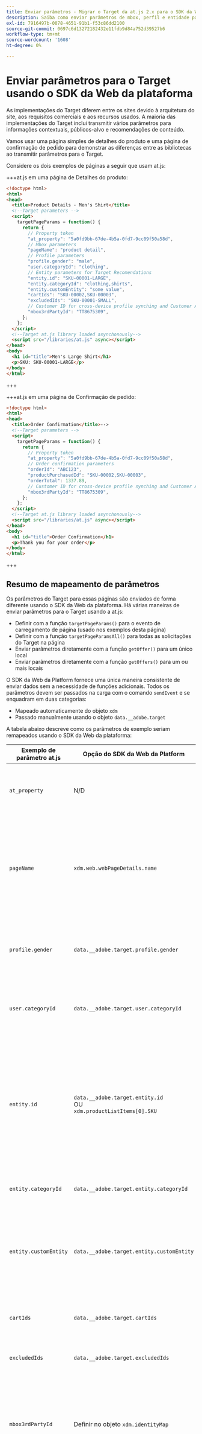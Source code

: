 ```yaml
---
title: Enviar parâmetros - Migrar o Target da at.js 2.x para o SDK da Web
description: Saiba como enviar parâmetros de mbox, perfil e entidade para o Adobe Target usando o SDK da Web do Experience Platform.
exl-id: 7916497b-0078-4651-91b1-f53c86dd2100
source-git-commit: 0697c6d13272182432e11fdb9d84a752d39527b6
workflow-type: tm+mt
source-wordcount: '1608'
ht-degree: 0%

---
```


# Enviar parâmetros para o Target usando o SDK da Web da plataforma

As implementações do Target diferem entre os sites devido à arquitetura do site, aos requisitos comerciais e aos recursos usados. A maioria das implementações do Target inclui transmitir vários parâmetros para informações contextuais, públicos-alvo e recomendações de conteúdo.

Vamos usar uma página simples de detalhes do produto e uma página de confirmação de pedido para demonstrar as diferenças entre as bibliotecas ao transmitir parâmetros para o Target.

Considere os dois exemplos de páginas a seguir que usam at.js:

+++at.js em uma página de Detalhes do produto:

```HTML
<!doctype html>
<html>
<head>
  <title>Product Details - Men's Shirt</title>
  <!--Target parameters -->
  <script>
    targetPageParams = function() {
      return {
        // Property token
        "at_property": "5a0fd9bb-67de-4b5a-0fd7-9cc09f50a58d",
        // Mbox parameters
        "pageName": "product detail",
        // Profile parameters
        "profile.gender": "male",
        "user.categoryId": "clothing",
        // Entity parameters for Target Recomendations
        "entity.id": "SKU-00001-LARGE",
        "entity.categoryId": "clothing,shirts",
        "entity.customEntity": "some value",
        "cartIds": "SKU-00002,SKU-00003",
        "excludedIds": "SKU-00001-SMALL",
        // Customer ID for cross-device profile synching and Customer Attributes
        "mbox3rdPartyId": "TT8675309",
      };
    };
  </script>
  <!--Target at.js library loaded asynchonously-->
  <script src="/libraries/at.js" async></script>
</head>
<body>
  <h1 id="title">Men's Large Shirt</h1>
  <p>SKU: SKU-00001-LARGE</p>
</body>
</html>
```

+++


+++at.js em uma página de Confirmação de pedido:

```HTML
<!doctype html>
<html>
<head>
  <title>Order Confirmation</title>-->
  <!--Target parameters -->
  <script>
    targetPageParams = function() {
      return {
        // Property token
        "at_property": "5a0fd9bb-67de-4b5a-0fd7-9cc09f50a58d",
        // Order confirmation parameters
        "orderId": "ABC123",
        "productPurchasedId": "SKU-00002,SKU-00003",
        "orderTotal": 1337.89,
        // Customer ID for cross-device profile synching and Customer Attributes
        "mbox3rdPartyId": "TT8675309",
      };
    };
  </script>
  <!--Target at.js library loaded asynchonously-->
  <script src="/libraries/at.js" async></script>
</head>
<body>
  <h1 id="title">Order Confirmation</h1>
  <p>Thank you for your order</p>
</body>
</html>
```

+++


## Resumo de mapeamento de parâmetros

Os parâmetros do Target para essas páginas são enviados de forma diferente usando o SDK da Web da plataforma. Há várias maneiras de enviar parâmetros para o Target usando a at.js:

- Definir com a função `targetPageParams()` para o evento de carregamento de página (usado nos exemplos desta página)
- Definir com a função `targetPageParamsAll()` para todas as solicitações do Target na página
- Enviar parâmetros diretamente com a função `getOffer()` para um único local
- Enviar parâmetros diretamente com a função `getOffers()` para um ou mais locais


O SDK da Web da Platform fornece uma única maneira consistente de enviar dados sem a necessidade de funções adicionais. Todos os parâmetros devem ser passados na carga com o comando `sendEvent` e se enquadram em duas categorias:

- Mapeado automaticamente do objeto `xdm`
- Passado manualmente usando o objeto `data.__adobe.target`

A tabela abaixo descreve como os parâmetros de exemplo seriam remapeados usando o SDK da Web da plataforma:

| Exemplo de parâmetro at.js | Opção do SDK da Web da Platform | Notas |
| --- | --- | --- |
| `at_property` | N/D | Os tokens de propriedade estão configurados na [sequência de dados](https://experienceleague.adobe.com/docs/experience-platform/edge/datastreams/configure.html#target) e não podem ser definidos na chamada `sendEvent`. |
| `pageName` | `xdm.web.webPageDetails.name` | Todos os parâmetros de mbox do Target devem ser passados como parte do objeto `xdm` e estar em conformidade com um esquema usando a classe XDM ExperienceEvent. Os parâmetros da mbox não podem ser passados como parte do objeto `data`. |
| `profile.gender` | `data.__adobe.target.profile.gender` | Todos os parâmetros de perfil do Target devem ser passados como parte do objeto `data` e prefixados com `profile.` para serem mapeados adequadamente. |
| `user.categoryId` | `data.__adobe.target.user.categoryId` | Parâmetro reservado usado para o recurso Afinidade de Categoria do Destino que deve ser passado como parte do objeto `data`. |
| `entity.id` | `data.__adobe.target.entity.id` <br>OU<br> `xdm.productListItems[0].SKU` | As IDs de entidade são usadas para contadores comportamentais do Recommendations de destino. Essas IDs de entidade podem ser passadas como parte do objeto `data` ou mapeadas automaticamente a partir do primeiro item na matriz `xdm.productListItems` se sua implementação usar esse grupo de campos. |
| `entity.categoryId` | `data.__adobe.target.entity.categoryId` | As IDs de categoria de entidade podem ser passadas como parte do objeto `data`. |
| `entity.customEntity` | `data.__adobe.target.entity.customEntity` | Parâmetros de entidade personalizados são usados para atualizar o catálogo de produtos do Recommendations. Esses parâmetros personalizados devem ser passados como parte do objeto `data`. |
| `cartIds` | `data.__adobe.target.cartIds` | Usado para os algoritmos de recomendações baseadas no carrinho do Target. |
| `excludedIds` | `data.__adobe.target.excludedIds` | Usado para impedir que IDs de entidade específicas retornem em um design de recomendações. |
| `mbox3rdPartyId` | Definir no objeto `xdm.identityMap` | Usado para sincronizar perfis do Target entre dispositivos e atributos do cliente. O namespace a ser usado para a ID do cliente deve ser especificado na [Configuração de destino da sequência de dados](https://experienceleague.adobe.com/docs/experience-platform/edge/personalization/adobe-target/using-mbox-3rdpartyid.html). |
| `orderId` | `xdm.commerce.order.purchaseID` | Usado para identificar um pedido exclusivo para o rastreamento de conversão do Target. |
| `orderTotal` | `xdm.commerce.order.priceTotal` | Usado para rastrear totais de ordem para metas de conversão e otimização de Target. |
| `productPurchasedId` | `data.__adobe.target.productPurchasedId` <br>OU<br> `xdm.productListItems[0-n].SKU` | Usado para rastreamento de conversão do Target e algoritmos de recomendações. Consulte a seção [parâmetros de entidade](#entity-parameters) abaixo para obter detalhes. |
| `mboxPageValue` | `data.__adobe.target.mboxPageValue` | Usado para a meta de atividade [pontuação personalizada](https://experienceleague.adobe.com/docs/target/using/activities/success-metrics/capture-score.html). |

{style="table-layout:auto"}

## Parâmetros personalizados

Parâmetros de mbox personalizados devem ser passados como dados XDM com o comando `sendEvent`. É importante garantir que o esquema XDM inclua todos os campos necessários para a implementação do Target.

Exemplo de at.js usando `targetPageParams()`:

```JavaScript
targetPageParams = function() {
  return {
    "pageName": "product detail"
  };
};
```

Exemplos de JavaScript do SDK da Web da plataforma usando o comando `sendEvent`:

>[!BEGINTABS]

>[!TAB JavaScript]

```JavaScript
alloy("sendEvent", {
  "xdm": {
    "web": {
      "webPageDetails": {
        // Other attributes included according to xdm schema
        "name": "product detail"
      }
    }
  }
});
```

>[!TAB Tags]

Nas marcas, primeiro use um elemento de dados [!UICONTROL objeto XDM] para mapear para o campo XDM:

![Mapeamento para um campo XDM em um elemento de dados do Objeto XDM](assets/params-tags-pageName.png){zoomable="yes"}

E inclua seu [!UICONTROL objeto XDM] na sua [!UICONTROL ação de envio] (vários [!UICONTROL objetos XDM] podem ser [mesclados](https://experienceleague.adobe.com/docs/experience-platform/tags/extensions/client/core/overview.html?lang=en#merged-objects)):

![Incluindo um elemento de dados de objeto XDM em um evento Send](assets/params-tags-sendEvent.png){zoomable="yes"}

>[!ENDTABS]


>[!NOTE]
>
>Como os parâmetros personalizados da mbox fazem parte do objeto `xdm`, você precisa atualizar quaisquer públicos-alvo, atividades ou scripts de perfil que referenciem esses parâmetros da mbox usando seus novos nomes. Consulte a página [Atualizar públicos-alvo e scripts de perfil do Target para compatibilidade com o SDK da Web da plataforma](update-audiences.md) deste tutorial para obter mais informações.


## Parâmetros do perfil

Os parâmetros do perfil de destino devem ser passados sob o objeto `data.__adobe.target` na carga do comando `sendEvent` do SDK da Web da plataforma.

Semelhante ao at.js, todos os parâmetros de perfil também devem ter o prefixo `profile.` para que o valor seja armazenado corretamente como um atributo de perfil de Destino persistente. O parâmetro reservado `user.categoryId` para o recurso de Afinidade de Categoria do Target tem o prefixo `user.`.

Exemplo de at.js usando `targetPageParams()`:

```JavaScript
targetPageParams = function() {
  return {
    "profile.gender": "male",
    "user.categoryId": "clothing"
  };
};
```

Exemplos de SDK da Web da plataforma usando o comando `sendEvent`:

>[!BEGINTABS]

>[!TAB JavaScript]

```JavaScript
alloy("sendEvent", {
  "data": {
    "__adobe": {
      "target": {
        "profile.gender": "male",
        "user.categoryId": "clothing"
      }
    }
  }
});
```

>[!TAB Tags]

Nas marcas, primeiro crie um elemento de dados para definir o objeto `data.__adobe.target`:

![Definindo seu objeto de dados em um elemento de dados](assets/params-tags-dataObject.png){zoomable="yes"}

E inclua seu objeto de dados em sua [!UICONTROL ação de envio] (vários [!UICONTROL objetos] podem ser [mesclados](https://experienceleague.adobe.com/docs/experience-platform/tags/extensions/client/core/overview.html?lang=en#merged-objects)):

![Incluindo um objeto de dados em um evento Send](assets/params-tags-sendEvent-withData.png){zoomable="yes"}

>[!ENDTABS]

## Parâmetros de entidade

Parâmetros de entidade são usados para transmitir dados comportamentais e informações de catálogo complementares para o Target Recommendations. Todos os [parâmetros de entidade](https://experienceleague.adobe.com/docs/target/using/recommendations/entities/entity-attributes.html) suportados pela at.js também são suportados pelo SDK da Web da plataforma. Semelhante aos parâmetros de perfil, todos os parâmetros de entidade devem ser passados sob o objeto `data.__adobe.target` na carga do comando `sendEvent` do SDK da Web da plataforma.

Os parâmetros de entidade para um item específico devem ter o prefixo `entity.` para a captura adequada de dados. Os parâmetros `cartIds` e `excludedIds` reservados para algoritmos de recomendações não devem ter o prefixo e o valor de cada um deles deve conter uma lista separada por vírgulas de IDs de entidade.

Exemplo de at.js usando `targetPageParams()`:

```JavaScript
targetPageParams = function() {
  return {
    "entity.id": "SKU-00001-LARGE",
    "entity.categoryId": "clothing,shirts",
    "entity.customEntity": "some value",
    "cartIds": "SKU-00002,SKU-00003",
    "excludedIds": "SKU-00001-SMALL"
  };
};
```

Exemplos de SDK da Web da plataforma usando o comando `sendEvent`:

>[!BEGINTABS]

>[!TAB JavaScript]

```JavaScript
alloy("sendEvent", {
  "data": {
    "__adobe": {
      "target": {
        "entity.id": "SKU-00001-LARGE",
        "entity.categoryId": "clothing,shirts",
        "entity.customEntity": "some value",
        "cartIds": "SKU-00002,SKU-00003",
        "excludedIds": "SKU-00001-SMALL"
      }
    }
  }
});
```

>[!TAB Tags]

Nas marcas, primeiro crie um elemento de dados para definir o objeto `data.__adobe.target`:

![Definindo seu objeto de dados em um elemento de dados](assets/params-tags-dataObject-entities.png){zoomable="yes"}

E inclua seu objeto de dados em sua [!UICONTROL ação de envio] (vários [!UICONTROL objetos] podem ser [mesclados](https://experienceleague.adobe.com/docs/experience-platform/tags/extensions/client/core/overview.html?lang=en#merged-objects)):

![Incluindo um objeto de dados em um evento Send](assets/params-tags-sendEvent-withData.png){zoomable="yes"}

>[!ENDTABS]

>[!NOTE]
>
>Se o grupo de campos `commerce` for usado e a matriz `productListItems` for incluída na carga XDM, o primeiro valor `SKU` nessa matriz será mapeado para `entity.id` para fins de incremento de uma exibição de produto.


## Parâmetros de compra

Os parâmetros de compra são passados em uma página de confirmação de pedido após um pedido bem-sucedido e são usados para metas de conversão e otimização do Target. Com uma implementação do SDK da Web da Platform, esses parâmetros e são mapeados automaticamente a partir de dados XDM transmitidos como parte do grupo de campos `commerce`.

Exemplo de at.js usando `targetPageParams()`:

```JavaScript
targetPageParams = function() {
  return {
    "orderId": "ABC123",
    "productPurchasedId": "SKU-00002,SKU-00003"
    "orderTotal": 1337.89
  };
};
```

As informações de compra são passadas para o Target quando o grupo de campos `commerce` tem `purchases.value` definido como `1`. A ID do pedido e o total do pedido são mapeados automaticamente a partir do objeto `order`. Se a matriz `productListItems` estiver presente, os valores `SKU` serão usados para `productPurchasedId`.

Exemplo de SDK da Web da plataforma usando `sendEvent`:

>[!BEGINTABS]

>[!TAB JavaScript]

```JavaScript
alloy("sendEvent", {
  "xdm": {
    "commerce": {
      "order": {
        "purchaseID": "ABC123",
        "priceTotal": 1337.89
      },
      "purchases": {
        "value": 1
      }
    },
    "productListItems": [{
      "SKU": "SKU-00002"
    }, {
      "SKU": "SKU-00003"
    }],
      "_experience": {
          "decisioning": {
              "propositions": [{
                  "scope": "<your_mbox>"
              }],
              "propositionEventType": {
                  "display": 1
              }
          }
      }
  }
});
```

>[!TAB Tags]

Nas tags, primeiro use um elemento de dados [!UICONTROL objeto XDM] para mapear para os campos XDM necessários (consulte o exemplo do JavaScript) e o escopo personalizado opcional:

![Mapeamento para um campo XDM em um elemento de dados do Objeto XDM](assets/params-tags-purchase.png){zoomable="yes"}

E inclua seu [!UICONTROL objeto XDM] na sua [!UICONTROL ação de envio] (vários [!UICONTROL objetos XDM] podem ser [mesclados](https://experienceleague.adobe.com/docs/experience-platform/tags/extensions/client/core/overview.html?lang=en#merged-objects)):

![Incluindo um elemento de dados de objeto XDM em um evento Send](assets/params-tags-sendEvent-purchase.png){zoomable="yes"}

>[!ENDTABS]

>[!IMPORTANT]
>
> `_experience.decisioning.propositionEventType` deve ser definido com `display: 1` para que a chamada seja usada para incrementar uma métrica do Target.

>[!NOTE]
>
> Se você quiser usar um nome de local/mbox personalizado em sua definição de métrica do Target, por exemplo `orderConfirmPage`, preencha a matriz `_experience.decisioning.propositions` com um escopo personalizado, como no exemplo acima.

>[!NOTE]
>
>O valor `productPurchasedId` também pode ser passado como uma lista separada por vírgulas de IDs de entidade sob o objeto `data`.


## ID do cliente (mbox3rdPartyId)

O Target permite a sincronização de perfis entre dispositivos e sistemas usando uma única ID de cliente. Com a at.js, isso pode ser definido como `mbox3rdPartyId` na solicitação do Target ou como a primeira ID do cliente enviada para o Serviço de identidade Experience Cloud. Ao contrário da at.js, uma implementação do SDK da Web da Platform permite especificar qual ID de cliente usar como o `mbox3rdPartyId`, se houver várias. Por exemplo, se sua empresa tiver uma ID de cliente global e IDs de cliente separadas para diferentes linhas de negócios, você poderá configurar qual ID do Target deve usar.

Há algumas etapas para configurar a sincronização de ID para casos de uso entre dispositivos e Atributos do cliente:

1. Crie um **[!UICONTROL namespace de identidade]** para a ID do cliente na tela **[!UICONTROL Identidades]** da Coleção de Dados ou da Plataforma
1. Verifique se o **[!UICONTROL alias]** nos Atributos do cliente corresponde ao **[!UICONTROL símbolo de identidade]** do seu namespace
1. Especifique o **[!UICONTROL símbolo de identidade]** como o **[!UICONTROL Namespace de ID de Terceiros de Destino]** na configuração de Destino da sequência de dados
1. Executar um comando `sendEvent` usando o grupo de campos `identityMap`

Exemplo de at.js usando `targetPageParams()`:

```JavaScript
targetPageParams = function() {
  return {
    "mbox3rdPartyId": "TT8675309"
  };
};
```

Exemplos de SDK da Web da plataforma usando o comando `sendEvent`:

>[!BEGINTABS]

>[!TAB JavaScript]

```JavaScript
alloy("sendEvent", {
  "xdm": {
    "identityMap": {
      "GLOBAL_CUSTOMER_ID": [{
        "id": "TT8675309",
        "authenticatedState": "authenticated",
        "primary": true
      }]
    }
  }
});
```

>[!TAB Tags]

O valor [!UICONTROL ID], [!UICONTROL Estado autenticado] e [!UICONTROL Namespace] foram capturados em um elemento de dados [!UICONTROL Mapa de identidade]:
![Elemento de dados do Mapa de identidade capturando a ID do cliente](assets/params-tags-customerIdDataElement.png){zoomable="yes"}

O elemento de dados [!UICONTROL Mapa de identidade] é usado para definir o campo [!UICONTROL Mapa de identidade] no elemento de dados [!UICONTROL objeto XDM]:
![Elemento de dados do Mapa de Identidade usado no elemento de dados do objeto XDM](assets/params-tags-customerIdInXDMObject.png){zoomable="yes"}

O [!UICONTROL objeto XDM] é então incluído na ação [!UICONTROL Enviar evento] de uma regra:

![Incluindo um elemento de dados de objeto XDM em um evento Send](assets/params-tags-sendEvent-xdm.png){zoomable="yes"}

No serviço Adobe Target da sua sequência de dados, certifique-se de definir o [!UICONTROL Namespace de ID de terceiros de destino] para o mesmo namespace usado no elemento de dados [!UICONTROL Mapa de identidade]:
![Definir o Namespace da ID de Terceiros de Destino na sequência de dados](assets/params-tags-customerIdNamespaceInDatastream.png){zoomable="yes"}

>[!ENDTABS]

>[!NOTE]
>
> A Adobe recomenda enviar namespaces que representam uma pessoa, como identidades autenticadas, como a identidade principal.



## Exemplo de SDK da Web da Platform

Agora que você entende como os diferentes parâmetros do Target são mapeados usando o SDK da Web da Platform, nossas duas páginas de exemplo podem ser migradas da at.js para o SDK da Web da Platform, como mostrado abaixo. As páginas de exemplo incluem o seguinte:

- Trecho pré-ocultação do Target para uma implementação de biblioteca assíncrona
- O código base do SDK da Web da plataforma
- A biblioteca de JavaScript do SDK da Web da Platform
- Um comando `configure` para inicializar a biblioteca
- Um comando `sendEvent` para enviar dados e solicitar que o conteúdo do Target seja renderizado

+++SDK da Web em uma página de Detalhes do produto:

```HTML
<!doctype html>
<html>
<head>
  <title>Product Details - Men's Shirt</title>

  <!--Prehiding snippet for Target with asynchronous Web SDK deployment-->
  <script>
    !function(e,a,n,t){var i=e.head;if(i){
    if (a) return;
    var o=e.createElement("style");
    o.id="alloy-prehiding",o.innerText=n,i.appendChild(o),setTimeout(function(){o.parentNode&&o.parentNode.removeChild(o)},t)}}
    (document, document.location.href.indexOf("mboxEdit") !== -1, ".body { opacity: 0 !important }", 3000);
  </script>

  <!--Platform Web SDK base code-->
  <script>
    !function(n,o){o.forEach(function(o){n[o]||((n.__alloyNS=n.__alloyNS||
    []).push(o),n[o]=function(){var u=arguments;return new Promise(
    function(i,l){n[o].q.push([i,l,u])})},n[o].q=[])})}
    (window,["alloy"]);
  </script>

  <!--Platform Web SDK loaded asynchonously. Change the src to use the latest supported version.-->
  <script src="https://cdn1.adoberesources.net/alloy/2.6.4/alloy.min.js" async></script>

  <!--Configure Platform Web SDK and send event-->
  <script>
    alloy("configure", {
      "edgeConfigId": "ebebf826-a01f-4458-8cec-ef61de241c93",
      "orgId":"ADB3LETTERSANDNUMBERS@AdobeOrg"
    });
    alloy("sendEvent", {
      "renderDecisions": true,
      "xdm": {
        "identityMap": {
          "GLOBAL_CUSTOMER_ID": [{
            "id": "TT8675309",
            "authenticatedState": "authenticated",
            "primary": true
          }]
        },
        "web": {
          "webPageDetails": {
            // Other attributes included according to XDM schema
            "pageName": "product detail"
          }
        }
      },
      "data": {
        "__adobe": {
          "target": {
            "profile.gender": "male",
            "user.categoryId": "clothing",
            "entity.id": "SKU-00001-LARGE",
            "entity.categoryId": "clothing,shirts",
            "entity.customEntity": "some value",
            "cartIds": "SKU-00002,SKU-00003",
            "excludedIds": "SKU-00001-SMALL"
          }
        }
      }
    });
  </script>
</head>
<body>
  <h1 id="title">Men's Large Shirt</h1>
  <p>SKU: SKU-00001-LARGE</p>
</body>
</html>
```

+++

+++SDK da Web em uma página de Confirmação de pedido:

```HTML
<!doctype html>
<html>
<head>
  <title>Order Confirmation</title>


  <!--Prehiding snippet for Target with asynchronous Web SDK deployment-->

  <script>
    !function(e,a,n,t){var i=e.head;if(i){
    if (a) return;
    var o=e.createElement("style");
    o.id="alloy-prehiding",o.innerText=n,i.appendChild(o),setTimeout(function(){o.parentNode&&o.parentNode.removeChild(o)},t)}}
    (document, document.location.href.indexOf("mboxEdit") !== -1, ".body { opacity: 0 !important }", 3000);
  </script>

  <!--Platform Web SDK base code-->

  <script>
    !function(n,o){o.forEach(function(o){n[o]||((n.__alloyNS=n.__alloyNS||
    []).push(o),n[o]=function(){var u=arguments;return new Promise(
    function(i,l){n[o].q.push([i,l,u])})},n[o].q=[])})}
    (window,["alloy"]);
  </script>
  <!--Platform Web SDK loaded asynchonously. Change the src to use the latest supported version.-->
  <script src="https://cdn1.adoberesources.net/alloy/2.6.4/alloy.min.js" async></script>

  <!--Configure Platform Web SDK and send event-->
  <script>
    alloy("configure", {
      "edgeConfigId": "ebebf826-a01f-4458-8cec-ef61de241c93",
      "orgId":"ADB3LETTERSANDNUMBERS@AdobeOrg"
    });
    alloy("sendEvent", {
      "xdm": {
        "identityMap": {
          "GLOBAL_CUSTOMER_ID": [{
            "id": "TT8675309",
            "authenticatedState": "authenticated",
            "primary": true
          }]
        },
        "commerce": {
          "order": {
            "purchaseID": "ABC123",
            "priceTotal": 1337.89
          },
          "purchases": {
            "value": 1
          }
        },
        "productListItems": [{
          "SKU": "SKU-00002"
        }, {
          "SKU": "SKU-00003"
        }],
        "_experience": {
            "decisioning": {
                "propositions": [{
                    "scope": "<your_mbox>"
                }],
                "propositionEventType": {
                    "display": 1
                }
            }
        }
      }
    });
  </script>
</head>
<body>
  <h1 id="title">Order Confirmation</h1>
  <p>Thank you for your order</p>
</body>
</html>
```

+++

Em seguida, saiba como [rastrear eventos de conversão do Target](track-events.md) com o SDK da Web da plataforma.

>[!NOTE]
>
>Estamos empenhados em ajudar você a ter sucesso com a migração do Target da at.js para o SDK da Web. Se você encontrar obstáculos com sua migração ou achar que há informações críticas ausentes neste guia, envie-nos uma mensagem em [esta discussão da comunidade](https://experienceleaguecommunities.adobe.com/t5/adobe-experience-platform-data/tutorial-discussion-migrate-target-from-at-js-to-web-sdk/m-p/575587#M463).
